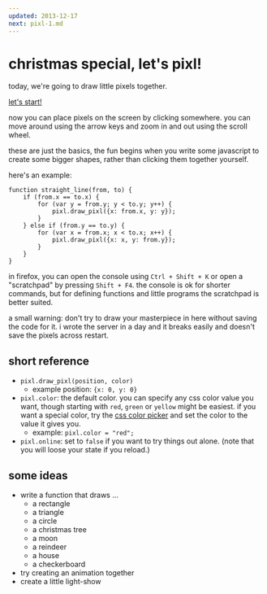 ```yaml
---
updated: 2013-12-17
next: pixl-1.md
---
```


# christmas special, let's pixl!

today, we're going to draw little pixels together.

[let's start!](http://pixl.papill0n.org)

now you can place pixels on the screen by clicking somewhere. you can
move around using the arrow keys and zoom in and out using the scroll
wheel.

these are just the basics, the fun begins when you write some javascript
to create some bigger shapes, rather than clicking them together
yourself.

here's an example:

    function straight_line(from, to) {
        if (from.x == to.x) {
            for (var y = from.y; y < to.y; y++) {
                pixl.draw_pixl({x: from.x, y: y});
            }
        } else if (from.y == to.y) {
            for (var x = from.x; x < to.x; x++) {
                pixl.draw_pixl({x: x, y: from.y});
            }
        }
    }

in firefox, you can open the console using `Ctrl + Shift + K` or open a
"scratchpad" by pressing `Shift + F4`. the console is ok for shorter
commands, but for defining functions and little programs the scratchpad
is better suited.

a small warning: don't try to draw your masterpiece in here without
saving the code for it. i wrote the server in a day and it breaks easily
and doesn't save the pixels across restart.

## short reference

* `pixl.draw_pixl(position, color)`
    - example position: `{x: 0, y: 0}`
* `pixl.color`: the default color. you can specify any css color value
  you want, though starting with `red`, `green` or `yellow` might be
  easiest. if you want a special color, try the [css color picker][] and
  set the color to the value it gives you.
    - example: `pixl.color = "red";`
* `pixl.online`: set to `false` if you want to try things out alone.
  (note that you will loose your state if you reload.)

[css color picker]: http://csscolorpicker.com/

## some ideas

* write a function that draws ...
    - a rectangle
    - a triangle
    - a circle
    - a christmas tree
    - a moon
    - a reindeer
    - a house
    - a checkerboard
* try creating an animation together
* create a little light-show
